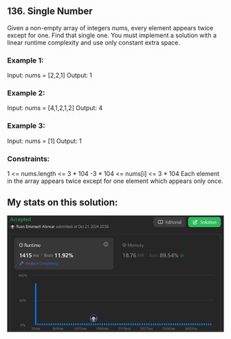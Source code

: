 ## 136. Single Number


Given a non-empty array of integers nums, every element appears twice except for one. Find that single one.
You must implement a solution with a linear runtime complexity and use only constant extra space.

### Example 1:
Input: nums = [2,2,1]
Output: 1

### Example 2:
Input: nums = [4,1,2,1,2]
Output: 4

### Example 3:
Input: nums = [1]
Output: 1

### Constraints:
1 <= nums.length <= 3 * 104
-3 * 104 <= nums[i] <= 3 * 104
Each element in the array appears twice except for one element which appears only once.

## My stats on this solution:
![alt text](image.png)

